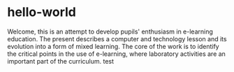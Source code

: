 # hello-world
Welcome, this is an attempt to develop pupils' enthusiasm in e-learning education. The present describes a computer and technology lesson and its evolution into a form of mixed learning. The core of the work is to identify the critical points in the use of e-learning, where laboratory activities are an important part of the curriculum.
test
